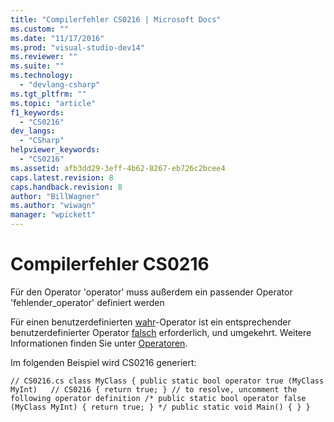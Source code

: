 ```yaml
---
title: "Compilerfehler CS0216 | Microsoft Docs"
ms.custom: ""
ms.date: "11/17/2016"
ms.prod: "visual-studio-dev14"
ms.reviewer: ""
ms.suite: ""
ms.technology: 
  - "devlang-csharp"
ms.tgt_pltfrm: ""
ms.topic: "article"
f1_keywords: 
  - "CS0216"
dev_langs: 
  - "CSharp"
helpviewer_keywords: 
  - "CS0216"
ms.assetid: afb3dd29-3eff-4b62-8267-eb726c2bcee4
caps.latest.revision: 8
caps.handback.revision: 8
author: "BillWagner"
ms.author: "wiwagn"
manager: "wpickett"
---
```

# Compilerfehler CS0216
Für den Operator 'operator' muss außerdem ein passender Operator 'fehlender\_operator' definiert werden  
  
 Für einen benutzerdefinierten [wahr](../../csharp/language-reference/keywords/true.md)\-Operator ist ein entsprechender benutzerdefinierter Operator [falsch](../../csharp/language-reference/keywords/false.md) erforderlich, und umgekehrt. Weitere Informationen finden Sie unter [Operatoren](../../csharp/programming-guide/statements-expressions-operators/operators.md).  
  
 Im folgenden Beispiel wird CS0216 generiert:  
  
```  
// CS0216.cs class MyClass { public static bool operator true (MyClass MyInt)   // CS0216 { return true; } // to resolve, uncomment the following operator definition /* public static bool operator false (MyClass MyInt) { return true; } */ public static void Main() { } }  
```